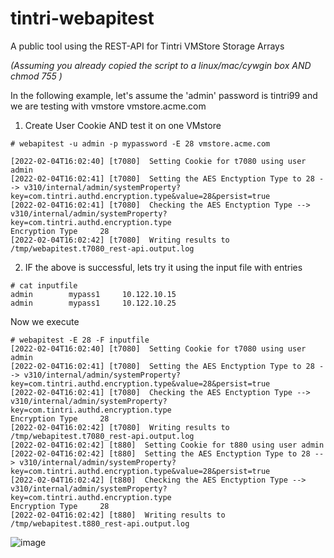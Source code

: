 # tintri-webapitest
A public tool using the REST-API for Tintri VMStore Storage Arrays


*(Assuming you already copied the script to a linux/mac/cywgin box AND chmod 755 <webapitest>)*
 
In the following example, let's assume the 'admin' password is tintri99 and we are testing with vmstore vmstore.acme.com
 
1. Create User Cookie AND test it on one VMstore
``` 
# webapitest -u admin -p mypassword -E 28 vmstore.acme.com
 
[2022-02-04T16:02:40] [t7080]  Setting Cookie for t7080 using user admin
[2022-02-04T16:02:41] [t7080]  Setting the AES Enctyption Type to 28 --> v310/internal/admin/systemProperty?key=com.tintri.authd.encryption.type&value=28&persist=true
[2022-02-04T16:02:41] [t7080]  Checking the AES Enctyption Type --> v310/internal/admin/systemProperty?key=com.tintri.authd.encryption.type
Encryption Type     28
[2022-02-04T16:02:42] [t7080]  Writing results to /tmp/webapitest.t7080_rest-api.output.log
```
 
2. IF the above is successful, lets try it using the input file with entries
 ```
# cat inputfile
admin        mypass1     10.122.10.15
admin        mypass1     10.122.10.25
```

  Now we execute
```
# webapitest -E 28 -F inputfile
[2022-02-04T16:02:40] [t7080]  Setting Cookie for t7080 using user admin
[2022-02-04T16:02:41] [t7080]  Setting the AES Enctyption Type to 28 --> v310/internal/admin/systemProperty?key=com.tintri.authd.encryption.type&value=28&persist=true
[2022-02-04T16:02:41] [t7080]  Checking the AES Enctyption Type --> v310/internal/admin/systemProperty?key=com.tintri.authd.encryption.type
Encryption Type     28
[2022-02-04T16:02:42] [t7080]  Writing results to /tmp/webapitest.t7080_rest-api.output.log
[2022-02-04T16:02:42] [t880]  Setting Cookie for t880 using user admin
[2022-02-04T16:02:42] [t880]  Setting the AES Enctyption Type to 28 --> v310/internal/admin/systemProperty?key=com.tintri.authd.encryption.type&value=28&persist=true
[2022-02-04T16:02:42] [t880]  Checking the AES Enctyption Type --> v310/internal/admin/systemProperty?key=com.tintri.authd.encryption.type
Encryption Type     28
[2022-02-04T16:02:42] [t880]  Writing results to /tmp/webapitest.t880_rest-api.output.log
```
 
![image](https://user-images.githubusercontent.com/36774738/153922679-87dc233a-8f72-4073-a028-8cc6543c2b64.png)
